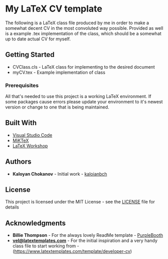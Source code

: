 # My LaTeX CV template

The following is a LaTeX class file produced by me in order to make a somewhat decent CV in the most convoluted way possible.
Provided as well is a example .tex implementation of the class, which should be a somewhat up to date actual CV for myself.

## Getting Started

* CVClass.cls - LaTeX class for implementing to the desired document
* myCV.tex - Example implementation of class

### Prerequisites

All that's needed to use this project is a working LaTeX environment. If some packages cause errors please update your environment to it's newest version or change to one that is being maintained.

## Built With

* [Visual Studio Code](https://code.visualstudio.com/)
* [MiKTeX](https://miktex.org/)
* [LaTeX Workshop](https://github.com/James-Yu/LaTeX-Workshop)

## Authors

* **Kaloyan Chokanov** - Initial work - [kaloianbch](https://github.com/kaloianbch)

## License

This project is licensed under the MIT License - see the [LICENSE](LICENSE) file for details

## Acknowledgments

* **Billie Thompson** - For the always lovely ReadMe template - [PurpleBooth](https://github.com/PurpleBooth)
* **vel@latextemplates.com** - For the initial inspiration and a very handy class file to start working from - (https://www.latextemplates.com/template/developer-cv)

